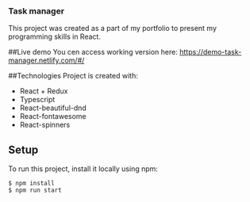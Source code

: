 ### Task manager
This project was created as a part of my portfolio to present my programming skills in React.

##Live demo 
You cen access working version here: https://demo-task-manager.netlify.com/#/

##Technologies
Project is created with:
* React + Redux
* Typescript
* React-beautiful-dnd
* React-fontawesome
* React-spinners

## Setup
To run this project, install it locally using npm:
```
$ npm install
$ npm run start
```
